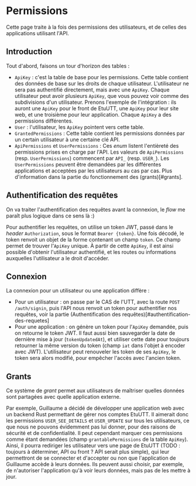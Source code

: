 # Permissions

Cette page traite à la fois des permissions des utilisateurs, et de celles des applications utilisant l'API.

## Introduction

Tout d'abord, faisons un tour d'horizon des tables :
- `ApiKey` : c'est la table de base pour les permissions. Cette table contient des données de base sur les droits de chaque utilisateur. L'utilisateur ne sera pas authentifié directement, mais avec une `ApiKey`. Chaque utilisateur peut avoir plusieurs `ApiKey`, que vous pouvez voir comme des subdivisions d'un utilisateur. Prenons l'exemple de l'intégration : ils auront une `ApiKey` pour le front de EtuUTT, une `ApiKey` pour leur site web, et une troisième pour leur application. Chaque `ApiKey` a des permissions différentes.
- `User` : l'utilisateur, les `ApiKey` pointent vers cette table.
- `GrantedPermissions` : Cette table contient les permissions données par un certain utilisateur à une certaine clé API.
- `ApiPermissions` et `UserPermissions` : Ces _enum_ listent l'entièreté des permissions prises en charge par l'API. Les valeurs de `ApiPermissions` (resp. `UserPermissions`) commencent par `API_` (resp. `USER_`). Les `UserPermissions` peuvent être demandées par les différentes applications et acceptées par les utilisateurs au cas par cas. Plus d'information dans la partie du fonctionnement des (grants)[#grants].

## Authentification des requêtes

On va traiter l'authentification des requêtes avant la connexion, le _flow_ me paraît plus logique dans ce sens là :)

Pour authentifier les requêtes, on utilise un token JWT, passé dans le _header_ `Authorization`, sous le format `Bearer {token}`. Une fois décodé, le token renvoit un objet de la forme contenant un champ `token`. Ce champ permet de trouver l'`ApiKey` unique. À partir de cette `ApiKey`, il est ainsi possible d'obtenir l'utilisateur authentifié, et les routes ou informations auxquelles l'utilisateur a le droit d'accéder.

## Connexion

La connexion pour un utilisateur ou une application diffère :
- Pour un utilisateur : on passe par le CAS de l'UTT, avec la route `POST /auth/signin`, puis l'API nous renvoit un token pour authentifier nos requêtes, voir la partie (Authentification des requêtes)[#authentification-des-requetes]
- Pour une application : on génère un token pour l'`ApiKey` demandée, puis on retourne le token JWT. Il faut aussi bien sauvegarder la date de dernière mise à jour (`tokenUpdatedAt`), et utiliser cette date pour toujours retourner la même version du token (champ `iat` dans l'objet à encoder avec JWT). L'utilisateur peut renouveler les token de ses `ApiKey`, le token sera alors modifié, pour empêcher l'accès avec l'ancien token.

## Grants

Ce système de _grant_ permet aux utilisateurs de maîtriser quelles données sont partagées avec quelle application externe.

Par exemple, Guillaume a décidé de développer une application web avec un backend Rust permettant de gérer nos comptes EtuUTT. Il aimerait donc les permissions `USER_SEE_DETAILS` et `USER_UPDATE` sur tous les utilisateurs, ce que nous ne pouvons évidemment pas lui donner, pour des raisons de sécurité et de confidentialité. Il peut cependant marquer ces permissions comme étant demandées (champ `grantablePermissions` de la table `ApiKey`). Ainsi, il pourra rediriger les utilisateur vers une page de EtuUTT (TODO : toujours à déterminer, API ou front ? API serait plus simple), qui leur permettront de se connecter et d'accepter ou non que l'application de Guillaume accède à leurs données. Ils peuvent aussi choisir, par exemple, de n'autoriser l'application qu'à voir leurs données, mais pas de les mettre à jour.

